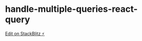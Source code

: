# handle-multiple-queries-react-query

[Edit on StackBlitz ⚡️](https://stackblitz.com/edit/react-cv1k2d)